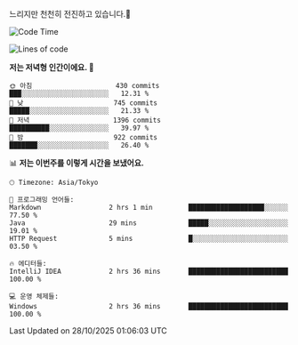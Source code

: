 느리지만 천천히 전진하고 있습니다.🐢

<!--START_SECTION:waka-->
![Code Time](http://img.shields.io/badge/Code%20Time-1%2C715%20hrs%2041%20mins-blue)

![Lines of code](https://img.shields.io/badge/%EC%A0%80%EB%8A%94%20%EC%97%AC%ED%83%9C%EA%B9%8C%EC%A7%80%20-947.4%20thousand%20%EC%A4%84%EC%9D%98%20%EC%BD%94%EB%93%9C%EB%A5%BC%20%EC%9E%91%EC%84%B1%ED%96%88%EC%96%B4%EC%9A%94.-blue)

**저는 저녁형 인간이에요. 🦉** 

```text
🌞 아침                     430 commits         ███░░░░░░░░░░░░░░░░░░░░░░   12.31 % 
🌆 낮　                     745 commits         █████░░░░░░░░░░░░░░░░░░░░   21.33 % 
🌃 저녁                     1396 commits        ██████████░░░░░░░░░░░░░░░   39.97 % 
🌙 밤　                     922 commits         ███████░░░░░░░░░░░░░░░░░░   26.40 % 
```


📊 **저는 이번주를 이렇게 시간을 보냈어요.** 

```text
🕑︎ Timezone: Asia/Tokyo

💬 프로그래밍 언어들: 
Markdown                 2 hrs 1 min         ███████████████████░░░░░░   77.50 % 
Java                     29 mins             █████░░░░░░░░░░░░░░░░░░░░   19.01 % 
HTTP Request             5 mins              █░░░░░░░░░░░░░░░░░░░░░░░░   03.50 % 

🔥 에디터들: 
IntelliJ IDEA            2 hrs 36 mins       █████████████████████████   100.00 % 

💻 운영 체제들: 
Windows                  2 hrs 36 mins       █████████████████████████   100.00 % 
```


 Last Updated on 28/10/2025 01:06:03 UTC
<!--END_SECTION:waka-->
